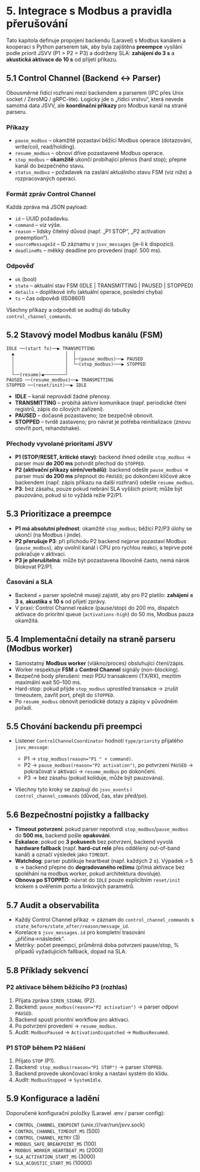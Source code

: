 # 5. Integrace s Modbus a pravidla přerušování

Tato kapitola definuje propojení backendu (Laravel) s Modbus kanálem a kooperaci s Python parserem tak, aby byla zajištěna **preempce** vysílání podle priorit JSVV (P1 > P2 > P3) a dodrženy SLA: **zahájení do 3 s** a **akustická aktivace do 10 s** od přijetí příkazu.

## 5.1 Control Channel (Backend ↔ Parser)

Obousměrné řídicí rozhraní mezi backendem a parserem (IPC přes Unix socket / ZeroMQ / gRPC-lite). Logicky jde o „řídicí vrstvu“, která nevede samotná data JSVV, ale **koordinační příkazy** pro Modbus kanál na straně parseru.

### Příkazy
- `pause_modbus` – okamžitě pozastaví běžící Modbus operace (dotazování, write/coil, read/holding).  
- `resume_modbus` – obnoví dříve pozastavené Modbus operace.  
- `stop_modbus` – **okamžitě** ukončí probíhající přenos (hard stop); přepne kanál do bezpečného stavu.  
- `status_modbus` – požadavek na zaslání aktuálního stavu FSM (viz níže) a rozpracovaných operací.

### Formát zpráv Control Channel
Každá zpráva má JSON payload:
- `id` – UUID požadavku.  
- `command` – viz výše.  
- `reason` – lidsky čitelný důvod (např. „P1 STOP“, „P2 activation preemption“).  
- `sourceMessageId` – ID záznamu v `jsvv_messages` (je-li k dispozici).  
- `deadlineMs` – měkký deadline pro provedení (např. 500 ms).

### Odpověď
- `ok` (bool)  
- `state` – aktuální stav FSM (IDLE | TRANSMITTING | PAUSED | STOPPED)  
- `details` – doplňkové info (aktuální operace, poslední chyba)  
- `ts` – čas odpovědi (ISO8601)  

Všechny příkazy a odpovědi se auditují do tabulky `control_channel_commands`.

## 5.2 Stavový model Modbus kanálu (FSM)

```
IDLE ──(start Tx)──▶ TRANSMITTING
  ▲                   │  │
  │                   │  ├─(pause_modbus)──▶ PAUSED
  │                   │  └─(stop_modbus)───▶ STOPPED
  │                   │
  └──(resume)◀────────┘
PAUSED ──(resume_modbus)──▶ TRANSMITTING
STOPPED ──(reset/init)──▶ IDLE
```

- **IDLE** – kanál neprovádí žádné přenosy.  
- **TRANSMITTING** – probíhá aktivní komunikace (např. periodické čtení registrů, zápis do cílových zařízení).  
- **PAUSED** – dočasně pozastaveno; lze bezpečně obnovit.  
- **STOPPED** – tvrdě zastaveno; pro návrat je potřeba reinitializace (znovu otevřít port, rehandshake).

### Přechody vyvolané prioritami JSVV
- **P1 (STOP/RESET, kritické stavy)**: backend ihned odešle `stop_modbus` → parser musí **do 200 ms** potvrdit přechod do `STOPPED`.  
- **P2 (aktivační příkazy sirén/verbálů)**: backend odešle `pause_modbus` → parser musí **do 200 ms** přepnout do `PAUSED`; po dokončení klíčové akce backendem (např. zápis příkazu na další rozhraní) odešle `resume_modbus`.  
- **P3**: bez zásahu, pouze pokud nebrání SLA vyšších priorit; může být pauzováno, pokud si to vyžádá režie P2/P1.

## 5.3 Prioritizace a preempce

- **P1 má absolutní přednost**: okamžité `stop_modbus`; běžící P2/P3 úlohy se ukončí (na Modbus i jinde).  
- **P2 přerušuje P3**: při příchodu P2 backend *nejprve* pozastaví Modbus (`pause_modbus`), aby uvolnil kanál i CPU pro rychlou reakci, a teprve poté pokračuje v aktivaci.  
- **P3 je přerušitelná**: může být pozastavena libovolně často, nemá nárok blokovat P2/P1.  

### Časování a SLA
- Backend + parser společně musejí zajistit, aby pro P2 platilo: **zahájení ≤ 3 s**, **akustika ≤ 10 s** od přijetí zprávy.  
- V praxi: Control Channel reakce (pause/stop) do 200 ms, dispatch aktivace do prioritní queue (`activations-high`) do 50 ms, Modbus pauza okamžitá.  

## 5.4 Implementační detaily na straně parseru (Modbus worker)

- Samostatný **Modbus worker** (vlákno/proces) obsluhující čtení/zápis.  
- Worker respektuje **FSM** a **Control Channel** signály (non-blocking).  
- Bezpečné body přerušení: mezi PDU transakcemi (TX/RX), mezitím maximální wait 50–100 ms.  
- Hard-stop: pokud přijde `stop_modbus` uprostřed transakce → zrušit timeoutem, zavřít port, přejít do `STOPPED`.  
- Po `resume_modbus` obnovit periodické dotazy a zápisy v původném pořadí.

## 5.5 Chování backendu při preempci

- Listener `ControlChannelCoordinator` hodnotí `type/priority` přijatého `jsvv_message`:  
  - P1 → `stop_modbus(reason="P1 " + command)`.  
  - P2 → `pause_modbus(reason="P2 activation")`, po potvrzení `PAUSED` → pokračovat v aktivaci → `resume_modbus` po dokončení.  
  - P3 → bez zásahu (pokud koliduje, může být pauzována).

- Všechny tyto kroky se zapisují do `jsvv_events` i `control_channel_commands` (důvod, čas, stav před/po).

## 5.6 Bezpečnostní pojistky a fallbacky

- **Timeout potvrzení**: pokud parser nepotvrdí `stop_modbus`/`pause_modbus` do **500 ms**, backend pošle **opakování**.  
- **Eskalace**: pokud po **3 pokusech** bez potvrzení, backend vyvolá **hardware fallback** (např. **hard-cut relé** přes oddělený out-of-band kanál) a označí výsledek jako `TIMEOUT`.  
- **Watchdog**: parser publikuje heartbeat (např. každých 2 s). Výpadek > 5 s → backend přepne do **degradovaného režimu** (přímá aktivace bez spoléhání na modbus worker, pokud architektura dovoluje).  
- **Obnova po STOPPED**: návrat do `IDLE` pouze explicitním `reset/init` krokem s ověřením portu a linkových parametrů.

## 5.7 Audit a observabilita

- Každý Control Channel příkaz → záznam do `control_channel_commands` s `state_before/state_after/reason/message_id`.  
- Korelace s `jsvv_messages.id` pro kompletní trasování „příčina→následek“.  
- Metriky: počet preempcí, průměrná doba potvrzení pause/stop, % případů vyžadujících fallback, dopad na SLA.

## 5.8 Příklady sekvencí

### P2 aktivace během běžícího P3 (rozhlas)
1. Přijata zpráva `SIREN_SIGNAL` (P2).  
2. Backend: `pause_modbus(reason="P2 activation")` → parser odpoví `PAUSED`.  
3. Backend spustí prioritní workflow pro aktivaci.  
4. Po potvrzení provedení → `resume_modbus`.  
5. Audit: `ModbusPaused` → `ActivationDispatched` → `ModbusResumed`.

### P1 STOP během P2 hlášení
1. Přijato `STOP` (P1).  
2. Backend: `stop_modbus(reason="P1 STOP")` → parser `STOPPED`.  
3. Backend provede ukončovací kroky a nastaví systém do klidu.  
4. Audit: `ModbusStopped` → `SystemIdle`.

## 5.9 Konfigurace a ladění

Doporučené konfigurační položky (Laravel .env / parser config):
- `CONTROL_CHANNEL_ENDPOINT` (unix:///var/run/jsvv.sock)  
- `CONTROL_CHANNEL_TIMEOUT_MS` (500)  
- `CONTROL_CHANNEL_RETRY` (3)  
- `MODBUS_SAFE_BREAKPOINT_MS` (100)  
- `MODBUS_WORKER_HEARTBEAT_MS` (2000)  
- `SLA_ACTIVATION_START_MS` (3000)  
- `SLA_ACOUSTIC_START_MS` (10000)

